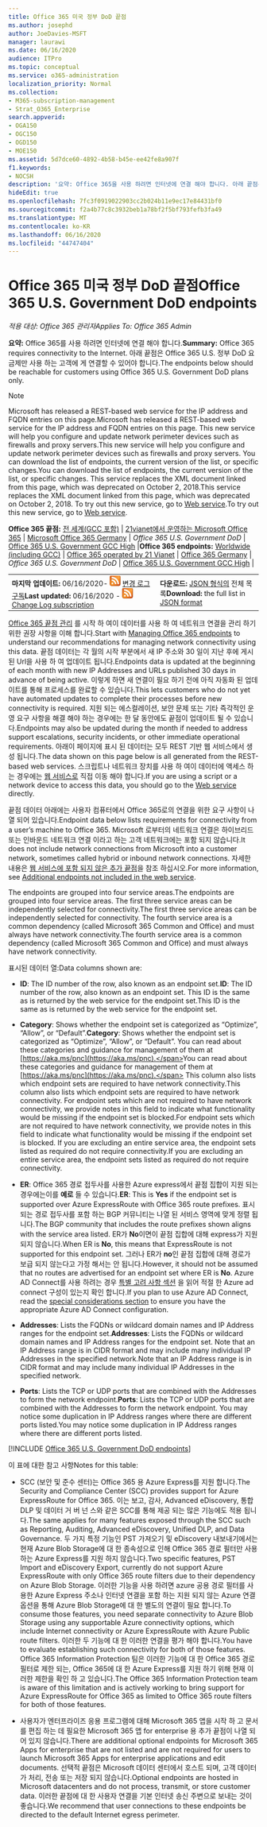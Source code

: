 ```yaml
---
title: Office 365 미국 정부 DoD 끝점
ms.author: josephd
author: JoeDavies-MSFT
manager: laurawi
ms.date: 06/16/2020
audience: ITPro
ms.topic: conceptual
ms.service: o365-administration
localization_priority: Normal
ms.collection:
- M365-subscription-management
- Strat_O365_Enterprise
search.appverid:
- OGA150
- OGC150
- OGD150
- MOE150
ms.assetid: 5d7dce60-4892-4b58-b45e-ee42fe8a907f
f1.keywords:
- NOCSH
description: '요약: Office 365을 사용 하려면 인터넷에 연결 해야 합니다. 아래 끝점은 Office 365 U.S. 정부 DoD 요금제만 사용 하는 고객에 게 연결할 수 있어야 합니다.'
hideEdit: true
ms.openlocfilehash: 7fc3f0919022903cc2b024b11e9ec17e84431bf0
ms.sourcegitcommit: f2a4b77c8c3932beb1a78bf2f5bf793fefb3fa49
ms.translationtype: MT
ms.contentlocale: ko-KR
ms.lasthandoff: 06/16/2020
ms.locfileid: "44747404"
---
```

# <a name="office-365-us-government-dod-endpoints"></a><span data-ttu-id="17ad8-104">Office 365 미국 정부 DoD 끝점</span><span class="sxs-lookup"><span data-stu-id="17ad8-104">Office 365 U.S. Government DoD endpoints</span></span>

<span data-ttu-id="17ad8-105">*적용 대상: Office 365 관리자*</span><span class="sxs-lookup"><span data-stu-id="17ad8-105">*Applies To: Office 365 Admin*</span></span>

 <span data-ttu-id="17ad8-106">**요약:** Office 365를 사용 하려면 인터넷에 연결 해야 합니다.</span><span class="sxs-lookup"><span data-stu-id="17ad8-106">**Summary:** Office 365 requires connectivity to the Internet.</span></span> <span data-ttu-id="17ad8-107">아래 끝점은 Office 365 U.S. 정부 DoD 요금제만 사용 하는 고객에 게 연결할 수 있어야 합니다.</span><span class="sxs-lookup"><span data-stu-id="17ad8-107">The endpoints below should be reachable for customers using Office 365 U.S. Government DoD plans only.</span></span>
  
> [!NOTE]
> <span data-ttu-id="17ad8-108">Microsoft has released a REST-based web service for the IP address and FQDN entries on this page.</span><span class="sxs-lookup"><span data-stu-id="17ad8-108">Microsoft has released a REST-based web service for the IP address and FQDN entries on this page.</span></span> <span data-ttu-id="17ad8-109">This new service will help you configure and update network perimeter devices such as firewalls and proxy servers.</span><span class="sxs-lookup"><span data-stu-id="17ad8-109">This new service will help you configure and update network perimeter devices such as firewalls and proxy servers.</span></span> <span data-ttu-id="17ad8-110">You can download the list of endpoints, the current version of the list, or specific changes.</span><span class="sxs-lookup"><span data-stu-id="17ad8-110">You can download the list of endpoints, the current version of the list, or specific changes.</span></span> <span data-ttu-id="17ad8-111">This service replaces the XML document linked from this page, which was deprecated on October 2, 2018.</span><span class="sxs-lookup"><span data-stu-id="17ad8-111">This service replaces the XML document linked from this page, which was deprecated on October 2, 2018.</span></span> <span data-ttu-id="17ad8-112">To try out this new service, go to [Web service](office-365-ip-web-service.md).</span><span class="sxs-lookup"><span data-stu-id="17ad8-112">To try out this new service, go to [Web service](office-365-ip-web-service.md).</span></span>
  
 <span data-ttu-id="17ad8-113">**Office 365 끝점:** [전 세계(GCC 포함)](urls-and-ip-address-ranges.md) | [21vianet에서 운영하는 Microsoft Office 365](urls-and-ip-address-ranges-21vianet.md)  | [Microsoft Office 365 Germany](office-365-germany-endpoints.md)  |  *Office 365 U.S. Government DoD* | [Office 365 U.S. Government GCC High](office-365-u-s-government-gcc-high-endpoints.md) |</span><span class="sxs-lookup"><span data-stu-id="17ad8-113">**Office 365 endpoints:** [Worldwide (including GCC)](urls-and-ip-address-ranges.md) | [Office 365 operated by 21 Vianet](urls-and-ip-address-ranges-21vianet.md)  | [Office 365 Germany](office-365-germany-endpoints.md) | *Office 365 U.S. Government DoD* | [Office 365 U.S. Government GCC High](office-365-u-s-government-gcc-high-endpoints.md) |</span></span>
  
|||
|:-----|:-----|
|<span data-ttu-id="17ad8-114">**마지막 업데이트:** 06/16/2020- ![ RSS ](media/5dc6bb29-25db-4f44-9580-77c735492c4b.png) [변경 로그 구독](https://endpoints.office.com/version/USGOVDoD?allversions=true&format=rss&clientrequestid=b10c5ed1-bad1-445f-b386-b919946339a7)</span><span class="sxs-lookup"><span data-stu-id="17ad8-114">**Last updated:** 06/16/2020 - ![RSS](media/5dc6bb29-25db-4f44-9580-77c735492c4b.png) [Change Log subscription](https://endpoints.office.com/version/USGOVDoD?allversions=true&format=rss&clientrequestid=b10c5ed1-bad1-445f-b386-b919946339a7)</span></span> <br/> |<span data-ttu-id="17ad8-115">**다운로드:** [JSON 형식의](https://endpoints.office.com/endpoints/USGOVDoD?clientrequestid=b10c5ed1-bad1-445f-b386-b919946339a7) 전체 목록</span><span class="sxs-lookup"><span data-stu-id="17ad8-115">**Download:** the full list in [JSON format](https://endpoints.office.com/endpoints/USGOVDoD?clientrequestid=b10c5ed1-bad1-445f-b386-b919946339a7)</span></span> <br/> |

 <span data-ttu-id="17ad8-116">[Office 365 끝점 관리](managing-office-365-endpoints.md) 를 시작 하 여이 데이터를 사용 하 여 네트워크 연결을 관리 하기 위한 권장 사항을 이해 합니다.</span><span class="sxs-lookup"><span data-stu-id="17ad8-116">Start with [Managing Office 365 endpoints](managing-office-365-endpoints.md) to understand our recommendations for managing network connectivity using this data.</span></span> <span data-ttu-id="17ad8-117">끝점 데이터는 각 월의 시작 부분에서 새 IP 주소와 30 일이 지난 후에 게시 된 Url을 사용 하 여 업데이트 됩니다.</span><span class="sxs-lookup"><span data-stu-id="17ad8-117">Endpoints data is updated at the beginning of each month with new IP Addresses and URLs published 30 days in advance of being active.</span></span> <span data-ttu-id="17ad8-118">이렇게 하면 새 연결이 필요 하기 전에 아직 자동화 된 업데이트를 통해 프로세스를 완료할 수 있습니다.</span><span class="sxs-lookup"><span data-stu-id="17ad8-118">This lets customers who do not yet have automated updates to complete their processes before new connectivity is required.</span></span> <span data-ttu-id="17ad8-119">지원 되는 에스컬레이션, 보안 문제 또는 기타 즉각적인 운영 요구 사항을 해결 해야 하는 경우에는 한 달 동안에도 끝점이 업데이트 될 수 있습니다.</span><span class="sxs-lookup"><span data-stu-id="17ad8-119">Endpoints may also be updated during the month if needed to address support escalations, security incidents, or other immediate operational requirements.</span></span> <span data-ttu-id="17ad8-120">아래이 페이지에 표시 된 데이터는 모두 REST 기반 웹 서비스에서 생성 됩니다.</span><span class="sxs-lookup"><span data-stu-id="17ad8-120">The data shown on this page below is all generated from the REST-based web services.</span></span> <span data-ttu-id="17ad8-121">스크립트나 네트워크 장치를 사용 하 여이 데이터에 액세스 하는 경우에는 [웹 서비스로](office-365-ip-web-service.md) 직접 이동 해야 합니다.</span><span class="sxs-lookup"><span data-stu-id="17ad8-121">If you are using a script or a network device to access this data, you should go to the [Web service](office-365-ip-web-service.md) directly.</span></span>

<span data-ttu-id="17ad8-122">끝점 데이터 아래에는 사용자 컴퓨터에서 Office 365로의 연결을 위한 요구 사항이 나열 되어 있습니다.</span><span class="sxs-lookup"><span data-stu-id="17ad8-122">Endpoint data below lists requirements for connectivity from a user’s machine to Office 365.</span></span> <span data-ttu-id="17ad8-123">Microsoft 로부터의 네트워크 연결은 하이브리드 또는 인바운드 네트워크 연결 이라고 하는 고객 네트워크에는 포함 되지 않습니다.</span><span class="sxs-lookup"><span data-stu-id="17ad8-123">It does not include network connections from Microsoft into a customer network, sometimes called hybrid or inbound network connections.</span></span> <span data-ttu-id="17ad8-124">자세한 내용은 [웹 서비스에 포함 되지 않은 추가 끝점](additional-office365-ip-addresses-and-urls.md)을 참조 하십시오.</span><span class="sxs-lookup"><span data-stu-id="17ad8-124">For more information, see [Additional endpoints not included in the web service](additional-office365-ip-addresses-and-urls.md).</span></span> 

<span data-ttu-id="17ad8-125">The endpoints are grouped into four service areas.</span><span class="sxs-lookup"><span data-stu-id="17ad8-125">The endpoints are grouped into four service areas.</span></span> <span data-ttu-id="17ad8-126">The first three service areas can be independently selected for connectivity.</span><span class="sxs-lookup"><span data-stu-id="17ad8-126">The first three service areas can be independently selected for connectivity.</span></span> <span data-ttu-id="17ad8-127">The fourth service area is a common dependency (called Microsoft 365 Common and Office) and must always have network connectivity.</span><span class="sxs-lookup"><span data-stu-id="17ad8-127">The fourth service area is a common dependency (called Microsoft 365 Common and Office) and must always have network connectivity.</span></span>

<span data-ttu-id="17ad8-128">표시된 데이터 열:</span><span class="sxs-lookup"><span data-stu-id="17ad8-128">Data columns shown are:</span></span>

- <span data-ttu-id="17ad8-129">**ID**: The ID number of the row, also known as an endpoint set.</span><span class="sxs-lookup"><span data-stu-id="17ad8-129">**ID**: The ID number of the row, also known as an endpoint set.</span></span> <span data-ttu-id="17ad8-130">This ID is the same as is returned by the web service for the endpoint set.</span><span class="sxs-lookup"><span data-stu-id="17ad8-130">This ID is the same as is returned by the web service for the endpoint set.</span></span>

- <span data-ttu-id="17ad8-131">**Category**: Shows whether the endpoint set is categorized as “Optimize”, “Allow”, or “Default”.</span><span class="sxs-lookup"><span data-stu-id="17ad8-131">**Category**: Shows whether the endpoint set is categorized as “Optimize”, “Allow”, or “Default”.</span></span> <span data-ttu-id="17ad8-132">You can read about these categories and guidance for management of them at [https://aka.ms/pnc](https://aka.ms/pnc).</span><span class="sxs-lookup"><span data-stu-id="17ad8-132">You can read about these categories and guidance for management of them at [https://aka.ms/pnc](https://aka.ms/pnc).</span></span> <span data-ttu-id="17ad8-133">This column also lists which endpoint sets are required to have network connectivity.</span><span class="sxs-lookup"><span data-stu-id="17ad8-133">This column also lists which endpoint sets are required to have network connectivity.</span></span> <span data-ttu-id="17ad8-134">For endpoint sets which are not required to have network connectivity, we provide notes in this field to indicate what functionality would be missing if the endpoint set is blocked.</span><span class="sxs-lookup"><span data-stu-id="17ad8-134">For endpoint sets which are not required to have network connectivity, we provide notes in this field to indicate what functionality would be missing if the endpoint set is blocked.</span></span> <span data-ttu-id="17ad8-135">If you are excluding an entire service area, the endpoint sets listed as required do not require connectivity.</span><span class="sxs-lookup"><span data-stu-id="17ad8-135">If you are excluding an entire service area, the endpoint sets listed as required do not require connectivity.</span></span>

- <span data-ttu-id="17ad8-136">**ER**: Office 365 경로 접두사를 사용한 Azure express에서 끝점 집합이 지원 되는 경우에는이를 **예로** 들 수 있습니다.</span><span class="sxs-lookup"><span data-stu-id="17ad8-136">**ER**: This is **Yes** if the endpoint set is supported over Azure ExpressRoute with Office 365 route prefixes.</span></span> <span data-ttu-id="17ad8-137">표시 되는 경로 접두사를 포함 하는 BGP 커뮤니티는 나열 된 서비스 영역에 맞게 정렬 됩니다.</span><span class="sxs-lookup"><span data-stu-id="17ad8-137">The BGP community that includes the route prefixes shown aligns with the service area listed.</span></span> <span data-ttu-id="17ad8-138">ER가 **No**이면이 끝점 집합에 대해 express가 지원 되지 않습니다.</span><span class="sxs-lookup"><span data-stu-id="17ad8-138">When ER is **No**, this means that ExpressRoute is not supported for this endpoint set.</span></span> <span data-ttu-id="17ad8-139">그러나 ER가 **no**인 끝점 집합에 대해 경로가 보급 되지 않는다고 가정 해서는 안 됩니다.</span><span class="sxs-lookup"><span data-stu-id="17ad8-139">However, it should not be assumed that no routes are advertised for an endpoint set where ER is **No**.</span></span> <span data-ttu-id="17ad8-140">Azure AD Connect를 사용 하려는 경우 [특별 고려 사항 섹션](https://docs.microsoft.com/azure/active-directory/hybrid/reference-connect-instances#microsoft-azure-government) 을 읽어 적절 한 Azure ad connect 구성이 있는지 확인 합니다.</span><span class="sxs-lookup"><span data-stu-id="17ad8-140">If you plan to use Azure AD Connect, read the [special considerations section](https://docs.microsoft.com/azure/active-directory/hybrid/reference-connect-instances#microsoft-azure-government) to ensure you have the appropriate Azure AD Connect configuration.</span></span>

- <span data-ttu-id="17ad8-141">**Addresses**: Lists the FQDNs or wildcard domain names and IP Address ranges for the endpoint set.</span><span class="sxs-lookup"><span data-stu-id="17ad8-141">**Addresses**: Lists the FQDNs or wildcard domain names and IP Address ranges for the endpoint set.</span></span> <span data-ttu-id="17ad8-142">Note that an IP Address range is in CIDR format and may include many individual IP Addresses in the specified network.</span><span class="sxs-lookup"><span data-stu-id="17ad8-142">Note that an IP Address range is in CIDR format and may include many individual IP Addresses in the specified network.</span></span>
 
- <span data-ttu-id="17ad8-143">**Ports**: Lists the TCP or UDP ports that are combined with the Addresses to form the network endpoint.</span><span class="sxs-lookup"><span data-stu-id="17ad8-143">**Ports**: Lists the TCP or UDP ports that are combined with the Addresses to form the network endpoint.</span></span> <span data-ttu-id="17ad8-144">You may notice some duplication in IP Address ranges where there are different ports listed.</span><span class="sxs-lookup"><span data-stu-id="17ad8-144">You may notice some duplication in IP Address ranges where there are different ports listed.</span></span>
 
[!INCLUDE [Office 365 U.S. Government DoD endpoints](./includes/office-365-u.s.-government-dod-endpoints.md)]
  
<span data-ttu-id="17ad8-145">이 표에 대한 참고 사항</span><span class="sxs-lookup"><span data-stu-id="17ad8-145">Notes for this table:</span></span>

- <span data-ttu-id="17ad8-146">SCC (보안 및 준수 센터)는 Office 365 용 Azure Express를 지원 합니다.</span><span class="sxs-lookup"><span data-stu-id="17ad8-146">The Security and Compliance Center (SCC) provides support for Azure ExpressRoute for Office 365.</span></span> <span data-ttu-id="17ad8-147">이는 보고, 감사, Advanced eDiscovery, 통합 DLP 및 데이터 거 버 넌 스와 같은 SCC를 통해 제공 되는 많은 기능에도 적용 됩니다.</span><span class="sxs-lookup"><span data-stu-id="17ad8-147">The same applies for many features exposed through the SCC such as Reporting, Auditing, Advanced eDiscovery, Unified DLP, and Data Governance.</span></span> <span data-ttu-id="17ad8-148">두 가지 특정 기능인 PST 가져오기 및 eDiscovery 내보내기에서는 현재 Azure Blob Storage에 대 한 종속성으로 인해 Office 365 경로 필터만 사용 하는 Azure Express를 지원 하지 않습니다.</span><span class="sxs-lookup"><span data-stu-id="17ad8-148">Two specific features, PST Import and eDiscovery Export, currently do not support Azure ExpressRoute with only Office 365 route filters due to their dependency on Azure Blob Storage.</span></span> <span data-ttu-id="17ad8-149">이러한 기능을 사용 하려면 azure 공용 경로 필터를 사용한 Azure Express 주소나 인터넷 연결을 포함 하는 지원 되지 않는 Azure 연결 옵션을 통해 Azure Blob Storage에 대 한 별도의 연결이 필요 합니다.</span><span class="sxs-lookup"><span data-stu-id="17ad8-149">To consume those features, you need separate connectivity to Azure Blob Storage using any supportable Azure connectivity options, which include Internet connectivity or Azure ExpressRoute with Azure Public route filters.</span></span> <span data-ttu-id="17ad8-150">이러한 두 기능에 대 한 이러한 연결을 평가 해야 합니다.</span><span class="sxs-lookup"><span data-stu-id="17ad8-150">You have to evaluate establishing such connectivity for both of those features.</span></span> <span data-ttu-id="17ad8-151">Office 365 Information Protection 팀은 이러한 기능에 대 한 Office 365 경로 필터로 제한 되는, Office 365에 대 한 Azure Express를 지원 하기 위해 현재 이러한 제한을 확인 하 고 있습니다.</span><span class="sxs-lookup"><span data-stu-id="17ad8-151">The Office 365 Information Protection team is aware of this limitation and is actively working to bring support for Azure ExpressRoute for Office 365 as limited to Office 365 route filters for both of those features.</span></span>

- <span data-ttu-id="17ad8-152">사용자가 엔터프라이즈 응용 프로그램에 대해 Microsoft 365 앱을 시작 하 고 문서를 편집 하는 데 필요한 Microsoft 365 앱 for enterprise 용 추가 끝점이 나열 되어 있지 않습니다.</span><span class="sxs-lookup"><span data-stu-id="17ad8-152">There are additional optional endpoints for Microsoft 365 Apps for enterprise that are not listed and are not required for users to launch Microsoft 365 Apps for enterprise applications and edit documents.</span></span> <span data-ttu-id="17ad8-153">선택적 끝점은 Microsoft 데이터 센터에서 호스트 되며, 고객 데이터가 처리, 전송 또는 저장 되지 않습니다.</span><span class="sxs-lookup"><span data-stu-id="17ad8-153">Optional endpoints are hosted in Microsoft datacenters and do not process, transmit, or store customer data.</span></span> <span data-ttu-id="17ad8-154">이러한 끝점에 대 한 사용자 연결을 기본 인터넷 송신 주변으로 보내는 것이 좋습니다.</span><span class="sxs-lookup"><span data-stu-id="17ad8-154">We recommend that user connections to these endpoints be directed to the default Internet egress perimeter.</span></span>
